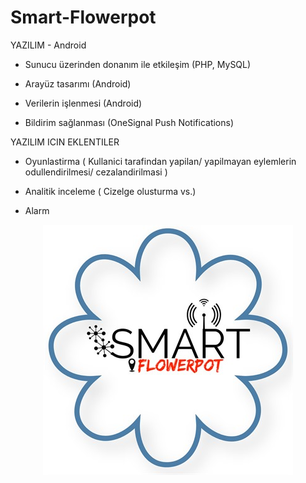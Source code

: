 # Smart-Flowerpot

YAZILIM - Android

- Sunucu üzerinden donanım ile etkileşim (PHP, MySQL)

- Arayüz tasarımı (Android)

- Verilerin işlenmesi (Android)

- Bildirim sağlanması (OneSignal Push Notifications)

YAZILIM ICIN EKLENTILER

- Oyunlastirma ( Kullanici tarafindan yapilan/ yapilmayan eylemlerin odullendirilmesi/ cezalandirilmasi )

- Analitik inceleme ( Cizelge olusturma vs.)

- Alarm 

<div align="center">
<img src="https://github.com/Smart-flowerpot/Smart-Flowerpot-Android/blob/master/smartFlowerpot.jpg" />
</div>
